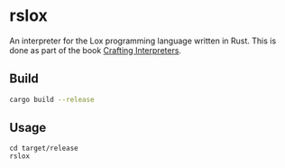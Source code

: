 # rslox

An interpreter for the Lox programming language written in Rust. This is done as part of the book [Crafting Interpreters](https://craftinginterpreters.com/scanning.html).

## Build

```bash
cargo build --release
```

## Usage

```
cd target/release
rslox
```

